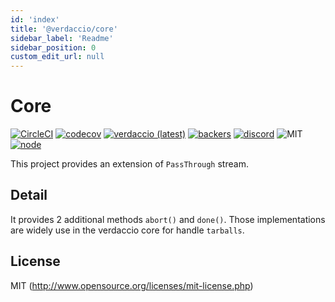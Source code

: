 ```yaml
---
id: 'index'
title: '@verdaccio/core'
sidebar_label: 'Readme'
sidebar_position: 0
custom_edit_url: null
---
```


# Core

[![CircleCI](https://circleci.com/gh/verdaccio/streams.svg?style=svg)](https://circleci.com/gh/ayusharma/@verdaccio/streams)
[![codecov](https://codecov.io/gh/verdaccio/streams/branch/master/graph/badge.svg)](https://codecov.io/gh/verdaccio/streams)
[![verdaccio (latest)](https://img.shields.io/npm/v/@verdaccio/streams/latest.svg)](https://www.npmjs.com/package/@verdaccio/streams)
[![backers](https://opencollective.com/verdaccio/tiers/backer/badge.svg?label=Backer&color=brightgreen)](https://opencollective.com/verdaccio)
[![discord](https://img.shields.io/discord/388674437219745793.svg)](http://chat.verdaccio.org/)
![MIT](https://img.shields.io/github/license/mashape/apistatus.svg)
[![node](https://img.shields.io/node/v/@verdaccio/streams/latest.svg)](https://www.npmjs.com/package/@verdaccio/streams)

This project provides an extension of `PassThrough` stream.

## Detail

It provides 2 additional methods `abort()` and `done()`. Those implementations are widely use in the verdaccio core for handle `tarballs`.

## License

MIT (http://www.opensource.org/licenses/mit-license.php)
